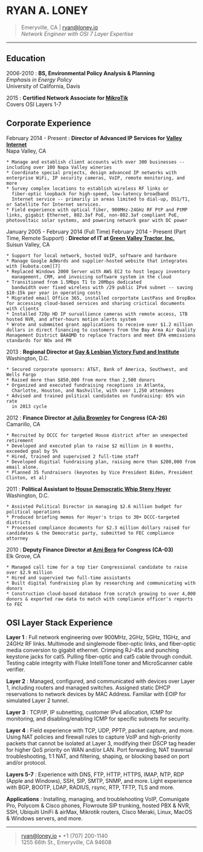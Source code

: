 RYAN A. LONEY
=============

> Emeryville, CA  | <ryan@loney.io>  
> *Network Engineer with OSI 7 Layer Expertise* 

----

Education
---------

2006-2010
:   **BS, Environmental Policy Analysis & Planning**  
    *Emphasis in Energy Policy*  
    University of California, Davis 

2015
:   **Certified Network Associate for [MikroTik](http://routeros.com)**  
    Covers OSI Layers 1-7


Corporate Experience
--------------------


February 2014 - Present
:   **Director of Advanced IP Services for [Valley Internet][2]**  
    Napa Valley, CA

    * Manage and establish client accounts with over 300 businesses -- including over 100 Napa Valley wineries
    * Coordinate special projects, design advanced IP networks with enterprise WiFi, IP security cameras, VoIP, remote monitoring, and more 
    * Survey complex locations to establish wireless RF links or
      fiber-optic loopback for high-speed, low-latency broadband
      Internet service -- primarily in areas limited to dial-up, DS1/T1, or Satellite for Internet services.
    * Field experience with optical fiber, 900MHz-24GHz RF PtP and PtMP links, gigabit Ethernet, 802.3af PoE, non-802.3af compliant PoE, photovoltaic solar systems, and powering network gear with DC power


January 2005 - February 2014 (Full Time)
February 2014 - Present (Part Time, Remote Support)
:   **Director of IT at [Green Valley Tractor, Inc.][1]**  
    Suisun Valley, CA

    * Support for local network, hosted VoIP, software and hardware 
    * Manage Google AdWords and supplier-hosted website that integrates with [kubota.com][7]
    * Replaced Windows 2000 Server with AWS EC2 to host legacy inventory
      management, CRM, and invoicing software system in the cloud
    * Transitioned from 1.5Mbps T1 to 20Mbps dedicated
      bandwidth over fixed wireless with /29 public IPv4 subnet -- saving $10-15k per year in operating costs
    * Migrated email Office 365, installed corportate LastPass and DropBox for accessing cloud-based services and sharing crictical documents with clients 
    * Installed 720p HD IP survallience cameras with remote access, 1TB hosted NVR, and after-hours motion alerts system
    * Wrote and submmited grant applications to receive over $1.2 million dollars in direct financing to customers from the Bay Area Air Quality Management District BAAQMD to replace Tractors and meet EPA emmissions standards for NOx and PM


2013
:   **Regional Director at [Gay & Lesbian Victory Fund and
Institute][3]**  
    Washington, D.C.

    * Secured corporate sponsors: AT&T, Bank of America, Southwest, and Wells Fargo
    * Raised more than $850,000 from more than 2,500 donors
    * Organized and executed fundraising receptions in Atlanta,
      Charlotte, Houston, and Nashville, with over 1,250 attendees
    * Advised and trained political candidates on fundraising: 65% win rate
      in 2013 cycle

2012
:   **Finance Director at [Julia Brownley][4] for Congress (CA-26)**  
    Camarillo, CA

    * Recruited by DCCC for targeted House district after an unexpected retirement
    * Developed and executed plan to raise $2 million in 8 months, exceeded goal by 5%
    * Hired, trained and supervised 2 full-time staff
    * Developed digitial fundraising plan, raising more than $200,000 from email alone.
    * Planned 35 fundraisers (keynotes by Vice President Biden, President Clinton, et al)

2011
:   **Political Assistant to [House Democratic Whip Steny Hoyer][5]**  
    Washington, D.C.

    * Assisted Political Director in managing $2.6 million budget for political operations
    * Produced briefing memos for Hoyer's trips to 30+ DCCC-targeted districts
    * Processed compliance documents for $2.3 million dollars raised for candidates & the Democratic party, submitted to FEC compliance attorney

2010
:   **Deputy Finance Director at [Ami Bera][6] for Congress (CA-03)**  
    Elk Grove, CA

    * Managed call time for a top tier Congressional candidate to raise over $2.9 million 
    * Hired and supervied two full-time assistants
    * Built digital fundraising plan by researching and communicating with donors 
    * Construction cloud-based database from scratch growing to over 4,000 donors & exported raw data to match with compliance officer's reports to FEC  

  
  

OSI Layer Stack Experience
--------------------------

**Layer 1**
:   Full network engineering over 900MHz, 2GHz, 5GHz, 11GHz, and 24GHz RF links.
    Multimode and singlemode fiber-optic links, and fiber-optic media conversion to gigabit ethernet.
    Crimping RJ-45s and punching keystone jacks for cat5. Pulling fiber-optic and cat5 cable through conduit.
    Testing cable integrity with Fluke IntelliTone toner and MicroScanner cable verifier.

**Layer 2**
:   Managed, configured, and communicated with devices over Layer 1, including routers and managed switches.
    Assigned static DHCP reservations to network devices by MAC Address. Familiar with EOIP for simulated Layer 2 tunnel.
	  
**Layer 3**
:   TCP/IP, IP subnetting, customer IPv4 allocation, ICMP for monitoring, and disabling/enabling ICMP for specific subnets for security.  
  
**Layer 4**
:   Field experience with TCP, UDP, PPTP, packet capture, and more. Using
    NAT policies and firewall rules to capture VoIP and high-priority
    packets that cannot be isolated at Layer 3, modifying their DSCP tag
    header for higher QoS priority on WAN and/or LAN. Port forwarding, NAT
    traversal troubleshooting, 1:1 NAT, and filtering, shaping, or blocking
    based on port and/or protocol. 

**Layers 5-7**
:   Experience with DNS, FTP, HTTP, HTTPS, IMAP, NTP, RDP (Apple and
Windows), SSH, SIP, SMTP, SNMP, and more. Light experience with	BGP,
BOOTP, LDAP, RADIUS, rsync, RTP, TFTP, TLS and more.  


**Applications**
:   Installing, managing, and troublehooting VoIP, Comunigate Pro, Polycom & Cisco phones, Flowroute SIP trunking, hosted PBX & NVR, SSH, Ubiquiti UniFi & airMax, Mikrotik
routers, Cisco Meraki, Linux, MacOS & Windows servers, and more. 

----

> <ryan@loney.io> • +1 (707) 200-1140 \
>  1255 66th St., Emeryville, CA 94608


[1]: http://greenvalleytractor.com
[2]: http://valleyinternet.com/
[3]: http://victoryfund.org
[4]: http://juliabrownley.house.gov
[5]: http://democraticwhip.gov/
[6]: http://bera.house.gov
[7]: http://www.kubota.com/
